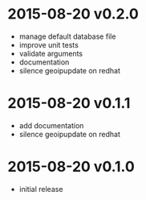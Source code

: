 # 2015-08-20 v0.2.0
* manage default database file
* improve unit tests
* validate arguments
* documentation
* silence geoipupdate on redhat
# 2015-08-20 v0.1.1
* add documentation
* silence geoipupdate on redhat
# 2015-08-20 v0.1.0
* initial release
